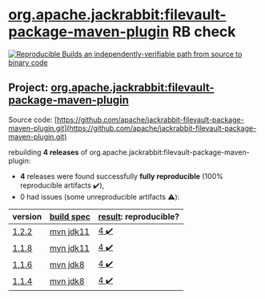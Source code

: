 [org.apache.jackrabbit:filevault-package-maven-plugin](https://search.maven.org/artifact/org.apache.jackrabbit/filevault-package-maven-plugin/) RB check
=======

[![Reproducible Builds](https://reproducible-builds.org/images/logos/rb.svg) an independently-verifiable path from source to binary code](https://reproducible-builds.org/)

## Project: [org.apache.jackrabbit:filevault-package-maven-plugin](https://search.maven.org/artifact/org.apache.jackrabbit/filevault-package-maven-plugin/)

Source code: [https://github.com/apache/jackrabbit-filevault-package-maven-plugin.git](https://github.com/apache/jackrabbit-filevault-package-maven-plugin.git)

rebuilding **4 releases** of org.apache.jackrabbit:filevault-package-maven-plugin:
- **4** releases were found successfully **fully reproducible** (100% reproducible artifacts :heavy_check_mark:),
- 0 had issues (some unreproducible artifacts :warning:):

| version | [build spec](BUILDSPEC.md) | [result](https://reproducible-builds.org/docs/jvm/): reproducible? |
| -- | --------- | ------ |
| [1.2.2](https://search.maven.org/artifact/org.apache.jackrabbit/filevault-package-maven-plugin/1.2.2/pom) | [mvn jdk11](filevault-package-maven-plugin-1.2.2.buildspec) | [4 :heavy_check_mark: ](filevault-package-maven-plugin-1.2.2.buildcompare) |
| [1.1.8](https://search.maven.org/artifact/org.apache.jackrabbit/filevault-package-maven-plugin/1.1.8/pom) | [mvn jdk11](filevault-package-maven-plugin-1.1.8.buildspec) | [4 :heavy_check_mark: ](filevault-package-maven-plugin-1.1.8.buildcompare) |
| [1.1.6](https://search.maven.org/artifact/org.apache.jackrabbit/filevault-package-maven-plugin/1.1.6/pom) | [mvn jdk8](filevault-package-maven-plugin-1.1.6.buildspec) | [4 :heavy_check_mark: ](filevault-package-maven-plugin-1.1.6.buildcompare) |
| [1.1.4](https://search.maven.org/artifact/org.apache.jackrabbit/filevault-package-maven-plugin/1.1.4/pom) | [mvn jdk8](filevault-package-maven-plugin-1.1.4.buildspec) | [4 :heavy_check_mark: ](filevault-package-maven-plugin-1.1.4.buildcompare) |
